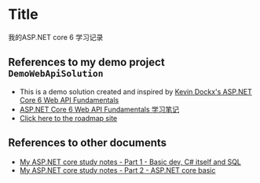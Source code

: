 # Title
我的ASP.NET core 6 学习记录

## References to my demo project `DemoWebApiSolution`
- This is a demo solution created and inspired by [Kevin Dockx's ASP.NET Core 6 Web API Fundamentals](https://app.pluralsight.com/library/courses/asp-dot-net-core-6-web-api-fundamentals/table-of-contents)
- [ASP.NET Core 6 Web API Fundamentals 学习笔记](我的asp.net学习历程/ASP.NET%20Core%206%20Web%20API%20Fundamentals%20学习笔记.md)
- [Click here to the roadmap site](https://github.com/MoienTajik/AspNetCore-Developer-Roadmap)

## References to other documents
- [My ASP.NET core study notes - Part 1 - Basic dev, C# itself and SQL](我的asp.net学习历程/MyASPNetCoreStudyNotePart1.md)
- [My ASP.NET core study notes - Part 2 - ASP.NET core basic](我的asp.net学习历程/MyASPNetCoreStudyNotePart2.md)

